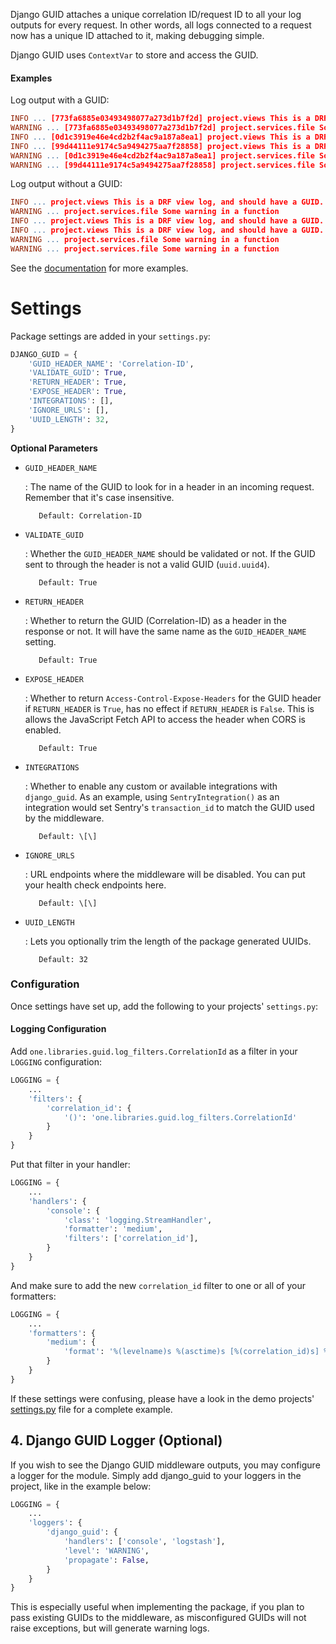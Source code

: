 Django GUID attaches a unique correlation ID/request ID to all your log
outputs for every request. In other words, all logs connected to a
request now has a unique ID attached to it, making debugging simple.

Django GUID uses `ContextVar` to store and access the GUID.

#### Examples

Log output with a GUID:

```flex
INFO ... [773fa6885e03493498077a273d1b7f2d] project.views This is a DRF view log, and should have a GUID.
WARNING ... [773fa6885e03493498077a273d1b7f2d] project.services.file Some warning in a function
INFO ... [0d1c3919e46e4cd2b2f4ac9a187a8ea1] project.views This is a DRF view log, and should have a GUID.
INFO ... [99d44111e9174c5a9494275aa7f28858] project.views This is a DRF view log, and should have a GUID.
WARNING ... [0d1c3919e46e4cd2b2f4ac9a187a8ea1] project.services.file Some warning in a function
WARNING ... [99d44111e9174c5a9494275aa7f28858] project.services.file Some warning in a function
```

Log output without a GUID:

```flex
INFO ... project.views This is a DRF view log, and should have a GUID.
WARNING ... project.services.file Some warning in a function
INFO ... project.views This is a DRF view log, and should have a GUID.
INFO ... project.views This is a DRF view log, and should have a GUID.
WARNING ... project.services.file Some warning in a function
WARNING ... project.services.file Some warning in a function
```

See the [documentation](https://django-guid.readthedocs.io) for more
examples.

# Settings

Package settings are added in your `settings.py`:

```python
DJANGO_GUID = {
    'GUID_HEADER_NAME': 'Correlation-ID',
    'VALIDATE_GUID': True,
    'RETURN_HEADER': True,
    'EXPOSE_HEADER': True,
    'INTEGRATIONS': [],
    'IGNORE_URLS': [],
    'UUID_LENGTH': 32,
}
```

**Optional Parameters**

- `GUID_HEADER_NAME`

  : The name of the GUID to look for in a header in an incoming
  request. Remember that it\'s case insensitive.

         Default: Correlation-ID

- `VALIDATE_GUID`

  : Whether the `GUID_HEADER_NAME` should be validated or not. If
  the GUID sent to through the header is not a valid GUID
  (`uuid.uuid4`).

         Default: True

- `RETURN_HEADER`

  : Whether to return the GUID (Correlation-ID) as a header in the
  response or not. It will have the same name as the
  `GUID_HEADER_NAME` setting.

         Default: True

- `EXPOSE_HEADER`

  : Whether to return `Access-Control-Expose-Headers` for the GUID
  header if `RETURN_HEADER` is `True`, has no effect if
  `RETURN_HEADER` is `False`. This is allows the JavaScript Fetch
  API to access the header when CORS is enabled.

         Default: True

- `INTEGRATIONS`

  : Whether to enable any custom or available integrations with
  `django_guid`. As an example, using `SentryIntegration()` as an
  integration would set Sentry\'s `transaction_id` to match the
  GUID used by the middleware.

         Default: \[\]

- `IGNORE_URLS`

  : URL endpoints where the middleware will be disabled. You can put
  your health check endpoints here.

         Default: \[\]

- `UUID_LENGTH`

  : Lets you optionally trim the length of the package generated
  UUIDs.

         Default: 32

### Configuration

Once settings have set up, add the following to your projects\'
`settings.py`:

#### Logging Configuration

Add `one.libraries.guid.log_filters.CorrelationId` as a filter in your
`LOGGING` configuration:

```python
LOGGING = {
    ...
    'filters': {
        'correlation_id': {
            '()': 'one.libraries.guid.log_filters.CorrelationId'
        }
    }
}
```

Put that filter in your handler:

```python
LOGGING = {
    ...
    'handlers': {
        'console': {
            'class': 'logging.StreamHandler',
            'formatter': 'medium',
            'filters': ['correlation_id'],
        }
    }
}
```

And make sure to add the new `correlation_id` filter to one or all of
your formatters:

```python
LOGGING = {
    ...
    'formatters': {
        'medium': {
            'format': '%(levelname)s %(asctime)s [%(correlation_id)s] %(name)s %(message)s'
        }
    }
}
```

If these settings were confusing, please have a look in the demo
projects\'
[settings.py](https://github.com/snok/django-guid/blob/master/demoproj/settings.py)
file for a complete example.

## 4. Django GUID Logger (Optional)

If you wish to see the Django GUID middleware outputs, you may configure
a logger for the module. Simply add django_guid to your loggers in the
project, like in the example below:

```python
LOGGING = {
    ...
    'loggers': {
        'django_guid': {
            'handlers': ['console', 'logstash'],
            'level': 'WARNING',
            'propagate': False,
        }
    }
}
```

This is especially useful when implementing the package, if you plan to
pass existing GUIDs to the middleware, as misconfigured GUIDs will not
raise exceptions, but will generate warning logs.
